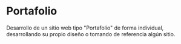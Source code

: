 # Portafolio
Desarrollo de un sitio web tipo "Portafolio" de forma individual, desarrollando su propio diseño o tomando de referencia algún sitio.
